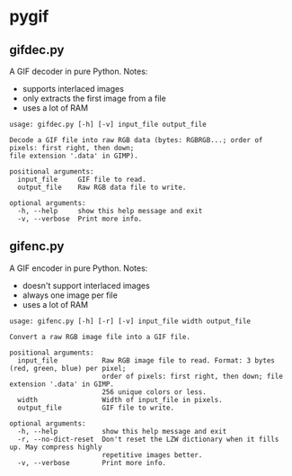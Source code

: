 # pygif

## gifdec.py
A GIF decoder in pure Python. Notes:
* supports interlaced images
* only extracts the first image from a file
* uses a lot of RAM

```
usage: gifdec.py [-h] [-v] input_file output_file

Decode a GIF file into raw RGB data (bytes: RGBRGB...; order of pixels: first right, then down;
file extension '.data' in GIMP).

positional arguments:
  input_file     GIF file to read.
  output_file    Raw RGB data file to write.

optional arguments:
  -h, --help     show this help message and exit
  -v, --verbose  Print more info.
```

## gifenc.py
A GIF encoder in pure Python. Notes:
* doesn't support interlaced images
* always one image per file
* uses a lot of RAM

```
usage: gifenc.py [-h] [-r] [-v] input_file width output_file

Convert a raw RGB image file into a GIF file.

positional arguments:
  input_file           Raw RGB image file to read. Format: 3 bytes (red, green, blue) per pixel;
                       order of pixels: first right, then down; file extension '.data' in GIMP.
                       256 unique colors or less.
  width                Width of input_file in pixels.
  output_file          GIF file to write.

optional arguments:
  -h, --help           show this help message and exit
  -r, --no-dict-reset  Don't reset the LZW dictionary when it fills up. May compress highly
                       repetitive images better.
  -v, --verbose        Print more info.
```
